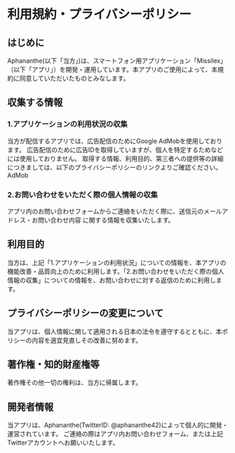 # 利用規約・プライバシーポリシー

## はじめに
Aphananthe(以下「当方」)は、スマートフォン用アプリケーション「Missilex」（以下「アプリ」）を開発・運用しています。本アプリのご使用によって、本規約に同意していただいたものとみなします。

## 収集する情報

### 1.アプリケーションの利用状況の収集

当方が配信するアプリでは、広告配信のためにGoogle AdMobを使用しております。
広告配信のために広告IDを取得していますが、個人を特定するためなどには使用しておりません。
取得する情報、利用目的、第三者への提供等の詳細につきましては、以下のプライバシーポリシーのリンクよりご確認ください。
AdMob

### 2.お問い合わせをいただく際の個人情報の収集

アプリ内のお問い合わせフォームからご連絡をいただく際に、送信元のメールアドレス・お問い合わせ内容 に関する情報を収集いたします。

## 利用目的
当方は、上記「1.アプリケーションの利用状況」についての情報を、本アプリの機能改善・品質向上のために利用します。「2.お問い合わせをいただく際の個人情報の収集」についての情報を、お問い合わせに対する返信のために利用します。

## プライバシーポリシーの変更について
当アプリは、個人情報に関して適用される日本の法令を遵守するとともに、本ポリシーの内容を適宜見直しその改善に努めます。

## 著作権・知的財産権等
著作権その他一切の権利は、当方に帰属します。

## 開発者情報
当アプリは、Aphananthe(TwitterID: @aphananthe42)によって個人的に開発・運営されています。
ご連絡の際はアプリ内お問い合わせフォーム、または上記Twitterアカウントへお願いいたします。

